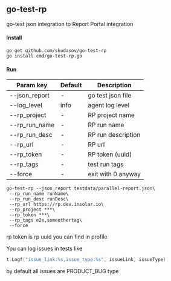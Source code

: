 ## go-test-rp
go-test json integration to Report Portal integration

#### Install
```
go get github.com/skudasov/go-test-rp
go install cmd/go-test-rp.go
```

#### Run
| Param key     |           Default            | Description            |
| ------------- | ---------------------------- | ---------------------- |
| --json_report | -                            | go test json file      |
| --log_level   | info                         | agent log level        |
| --rp_project  | -                            | RP project name        |
| --rp_run_name | -                            | RP run name            |
| --rp_run_desc | -                            | RP run description     |
| --rp_url      | -                            | RP url                 |
| --rp_token    | -                            | RP token (uuid)        |
| --rp_tags     | -                            | test run tags          |
| --force       | -                            | exit with 0 anyway     |

```
go-test-rp --json_report testdata/parallel-report.json\
 --rp_run_name runName\
 --rp_run_desc runDesc\
 --rp_url https://rp.dev.insolar.io\
 --rp_project ***\
 --rp_token ***\
 --rp_tags e2e,someothertag\
 --force
```
rp token is rp uuid you can find in profile

You can log issues in tests like
```go
t.Logf("issue_link:%s,issue_type:%s", issueLink, issueType)
```
by default all issues are PRODUCT_BUG type

